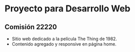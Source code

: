 # Proyecto para Desarrollo Web
## Comisión 22220
- Sitio web dedicado a la película The Thing de 1982.
- Contenido agregado y responsive en página home.
